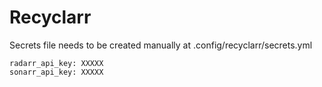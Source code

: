 # Recyclarr
Secrets file needs to be created manually at .config/recyclarr/secrets.yml

```
radarr_api_key: XXXXX
sonarr_api_key: XXXXX
```
